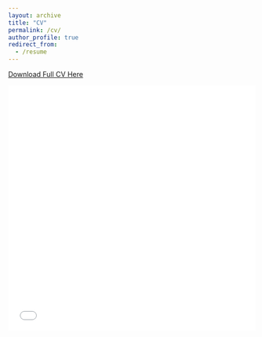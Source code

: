 ```yaml
---
layout: archive
title: "CV"
permalink: /cv/
author_profile: true
redirect_from:
  - /resume
---
```



[Download Full CV Here](http://rfrancolini.github.io/files/Francolini%202020%20Oct%20CV.pdf)

<iframe src="/files/pdf/Francolini 2020 Oct CV.pdf" width="100%" height="500" frameborder="no" border="0" marginwidth="0" marginheight="0"></iframe>

